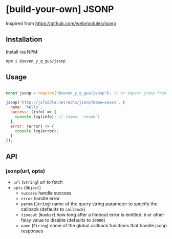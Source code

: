 [![<CircleCI>](https://circleci.com/gh/Seven-Y-Q-Guo/jsonp.svg?style=svg)](https://app.circleci.com/pipelines/github/Seven-Y-Q-Guo/jsonp)

# [build-your-own] JSONP
Inspired from https://github.com/webmodules/jsonp

## Installation
Install via NPM:

```bash
npm i @seven_y_q_guo/jsonp

```

## Usage

```javascript

const jsonp = require("@seven_y_q_guo/jsonp"); // or import jsonp from '@seven_y_q_guo/jsonp';

jsonp('http://jsfiddle.net/echo/jsonp?name=seven', {
  name: 'hello',
  success: (info) => {
    console.log(info); // {name: 'seven'}
  },
  error: (error) => {
    console.log(error);
  }
});

```

## API

### jsonp(url, opts)

- `url` (`String`) url to fetch
- `opts` (`Object`)
  - `success` handle success
  - `error` handle error
  - `param` (`String`) name of the query string parameter to specify
    the callback (defaults to `callback`)
  - `timeout` (`Number`) how long after a timeout error is emitted. `0` or other falsy value to
    disable (defaults to `30000`)
  - `name` (`String`) name of the global callback functions that
    handle jsonp responses
